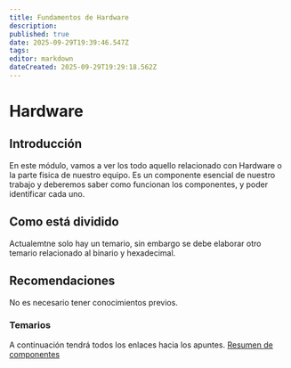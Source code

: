 ```yaml
---
title: Fundamentos de Hardware
description: 
published: true
date: 2025-09-29T19:39:46.547Z
tags: 
editor: markdown
dateCreated: 2025-09-29T19:29:18.562Z
---
```


# Hardware
## Introducción
En este módulo, vamos a ver los todo aquello relacionado con Hardware o la parte fisica de nuestro equipo. Es un componente esencial de nuestro trabajo y deberemos saber como funcionan los componentes, y poder identificar cada uno.


## Como está dividido
Actualemtne solo hay un temario, sin embargo se debe elaborar otro temario relacionado al binario y hexadecimal.
## Recomendaciones
No es necesario tener conocimientos previos.
### Temarios
A continuación tendrá todos los enlaces hacia los apuntes.
[Resumen de componentes](/apuntes/asir/asir1/Hardware/Apuntes)
